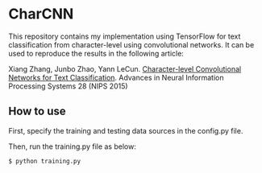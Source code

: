 # CharCNN
This repository contains my implementation using TensorFlow for text classification from character-level using convolutional networks. It can be used to reproduce the results in the following article:

Xiang Zhang, Junbo Zhao, Yann LeCun. [Character-level Convolutional Networks for Text Classification](http://arxiv.org/abs/1509.01626). Advances in Neural Information Processing Systems 28 (NIPS 2015)

## How to use
First, specify the training and testing data sources in the config.py file.

Then, run the training.py file as below:
```sh
$ python training.py
```

